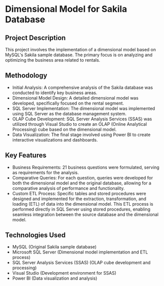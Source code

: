 # Dimensional Model for Sakila Database
## Project Description
This project involves the implementation of a dimensional model based on MySQL's Sakila sample database. The primary focus is on analyzing and optimizing the business area related to rentals.

## Methodology

- Initial Analysis: A comprehensive analysis of the Sakila database was conducted to identify key business areas.
- Dimensional Model Design: A detailed dimensional model was developed, specifically focused on the rental segment.
- SQL Server Implementation: The dimensional model was implemented using SQL Server as the database management system.
- OLAP Cube Development: SQL Server Analysis Services (SSAS) was utilized through Visual Studio to create an OLAP (Online Analytical Processing) cube based on the dimensional model.
- Data Visualization: The final stage involved using Power BI to create interactive visualizations and dashboards.

## Key Features

- Business Requirements: 21 business questions were formulated, serving as requirements for the analysis.
- Comparative Queries: For each question, queries were developed for both the dimensional model and the original database, allowing for a comparative analysis of performance and functionality.
- Custom ETL Process: Specific tables and stored procedures were designed and implemented for the extraction, transformation, and loading (ETL) of data into the dimensional model. This ETL process is performed directly in SQL Server using stored procedures, enabling seamless integration between the source database and the dimensional model.

## Technologies Used

- MySQL (Original Sakila sample database)
- Microsoft SQL Server (Dimensional model implementation and ETL process)
- SQL Server Analysis Services (SSAS) (OLAP cube development and processing)
- Visual Studio (Development environment for SSAS)
- Power BI (Data visualization and analysis)